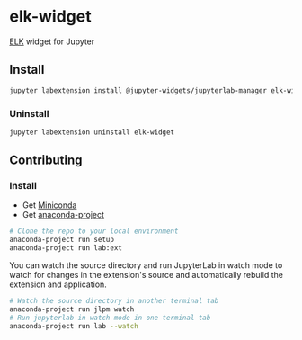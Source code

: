# elk-widget

[ELK](https://github.com/kieler/elkjs) widget for Jupyter

## Install

```bash
jupyter labextension install @jupyter-widgets/jupyterlab-manager elk-widget
```

### Uninstall

```bash
jupyter labextension uninstall elk-widget
```

## Contributing

### Install

- Get [Miniconda](https://docs.conda.io/en/latest/miniconda.html)
- Get [anaconda-project](https://anaconda-project.readthedocs.io)

```bash
# Clone the repo to your local environment
anaconda-project run setup
anaconda-project run lab:ext
```

You can watch the source directory and run JupyterLab in watch mode to watch for changes
in the extension's source and automatically rebuild the extension and application.

```bash
# Watch the source directory in another terminal tab
anaconda-project run jlpm watch
# Run jupyterlab in watch mode in one terminal tab
anaconda-project run lab --watch
```
